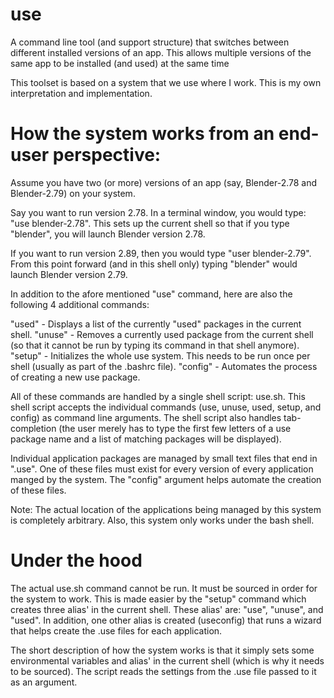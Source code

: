 # use
A command line tool (and support structure) that switches between different installed versions of an app. This allows multiple versions of the same app to be installed (and used) at the same time

This toolset is based on a system that we use where I work.  This is my own interpretation and implementation.

# How the system works from an end-user perspective:
Assume you have two (or more) versions of an app (say, Blender-2.78 and Blender-2.79) on your system.

Say you want to run version 2.78. In a terminal window, you would type: "use blender-2.78". This sets up the current shell so that if you type "blender", you will launch Blender version 2.78.

If you want to run version 2.89, then you would type "user blender-2.79". From this point forward (and in this shell only) typing "blender" would launch Blender version 2.79.

In addition to the afore mentioned "use" command, here are also the following 4 additional commands:

"used" - Displays a list of the currently "used" packages in the current shell.
"unuse" - Removes a currently used package from the current shell (so that it cannot be run by typing its command
in that shell anymore).
"setup" - Initializes the whole use system. This needs to be run once per shell (usually as part of the .bashrc file).
"config" - Automates the process of creating a new use package.

All of these commands are handled by a single shell script: use.sh.  This shell script accepts the individual commands (use, unuse, used, setup, and config) as command line arguments.  The shell script also handles tab-completion (the user merely has to type the first few letters of a use package name and a list of matching packages will be displayed).

Individual application packages are managed by small text files that end in ".use".  One of these files must exist for every version of every application manged by the system. The "config" argument helps automate the creation of these files.

Note: The actual location of the applications being managed by this system is completely arbitrary. Also, this system only works under the bash shell.

# Under the hood
The actual use.sh command cannot be run. It must be sourced in order for the system to work.  This is made easier by the "setup" command which creates three alias' in the current shell. These alias' are: "use", "unuse", and "used". In addition, one other alias is created (useconfig) that runs a wizard that helps create the .use files for each application.

The short description of how the system works is that it simply sets some environmental variables and alias' in the current shell (which is why it needs to be sourced). The script reads the settings from the .use file passed to it as an argument.